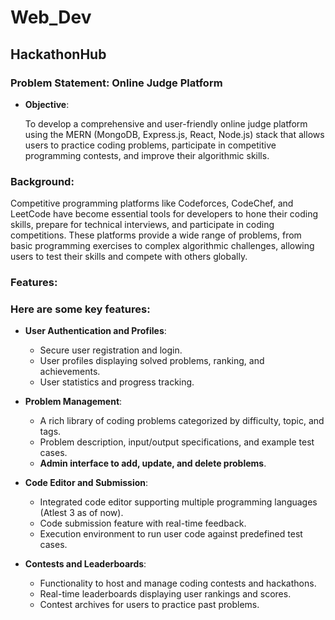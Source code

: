 # Web_Dev

## HackathonHub

### Problem Statement: Online Judge Platform

- **Objective**:

  To develop a comprehensive and user-friendly online judge platform using the MERN (MongoDB, Express.js, React, Node.js) stack that allows users to practice coding problems, participate in competitive programming contests, and improve their algorithmic skills.

### Background:

Competitive programming platforms like Codeforces, CodeChef, and LeetCode have become essential tools for developers to hone their coding skills, prepare for technical interviews, and participate in coding competitions. These platforms provide a wide range of problems, from basic programming exercises to complex algorithmic challenges, allowing users to test their skills and compete with others globally.

### Features:

### Here are some key features:

- **User Authentication and Profiles**:

  - Secure user registration and login.
  - User profiles displaying solved problems, ranking, and achievements.
  - User statistics and progress tracking.

- **Problem Management**:

  - A rich library of coding problems categorized by difficulty, topic, and tags.
  - Problem description, input/output specifications, and example test cases.
  - **Admin interface to add, update, and delete problems**.

- **Code Editor and Submission**:

  - Integrated code editor supporting multiple programming languages (Atlest 3 as of now).
  - Code submission feature with real-time feedback.
  - Execution environment to run user code against predefined test cases.

- **Contests and Leaderboards**:

  - Functionality to host and manage coding contests and hackathons.
  - Real-time leaderboards displaying user rankings and scores.
  - Contest archives for users to practice past problems.
